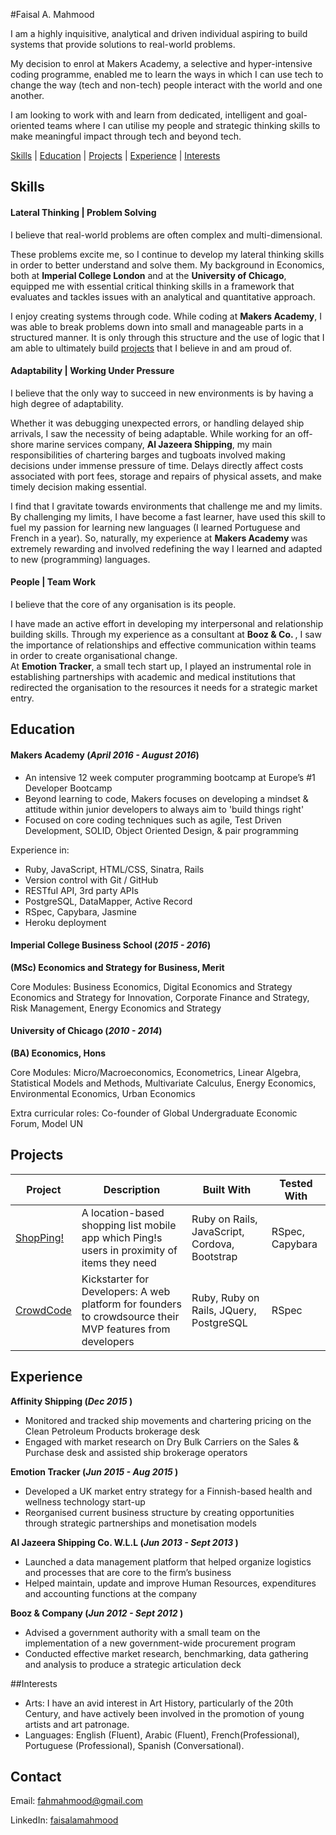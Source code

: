 #Faisal A. Mahmood


I am a highly inquisitive, analytical and driven individual aspiring to build systems that provide solutions to real-world problems.

My decision to enrol at Makers Academy, a selective and hyper-intensive coding programme, enabled me to learn the ways in which I can use tech to change the way (tech and non-tech) people interact with the world and one another.

I am looking to work with and learn from dedicated, intelligent and goal-oriented teams where I can utilise my people and strategic thinking skills to make meaningful impact through tech and beyond tech.

[Skills](#skills) | [Education](#education) | [Projects](#projects) | [Experience](#experience) |  [Interests](#interests)

## Skills

#### Lateral Thinking | Problem Solving

I believe that real-world problems are often complex and multi-dimensional.

These problems excite me, so I continue to develop my lateral thinking skills in order to better understand and solve them. My background in Economics, both at <b>Imperial College London</b>  and at the <b>University of Chicago</b>, equipped me with essential critical thinking skills in a framework that evaluates and tackles issues with an analytical and quantitative approach.

 I enjoy creating systems through code. While coding at <b> Makers Academy</b>, I was able to break problems down into small and manageable parts in a structured manner. It is only through this structure and the use of logic that I am able to ultimately build [projects](#projects) that I believe in and am proud of.


#### Adaptability | Working Under Pressure

I believe that the only way to succeed in new environments is by having a high degree of adaptability.

Whether it was debugging unexpected errors, or handling delayed ship arrivals, I saw the necessity of being adaptable. While working for an off-shore marine services company, <b> Al Jazeera Shipping</b>, my main responsibilities of chartering barges and tugboats involved making decisions under immense pressure of time. Delays directly affect costs associated with port fees, storage and repairs of physical assets, and make timely decision making essential.

I find that I gravitate towards environments that challenge me and my limits. By challenging my limits, I have become a fast learner, have used this skill to fuel my passion for learning new languages (I learned Portuguese and French in a year). So, naturally, my experience at <b> Makers Academy </b> was extremely rewarding and involved redefining the way I learned and adapted to new (programming) languages.

#### People | Team Work

I believe that the core of any organisation is its  people.


I have made an active effort in developing my interpersonal and relationship building skills. Through my experience as a consultant at <b> Booz & Co. </b>, I saw the importance of relationships and effective communication within teams in order to create organisational change. <br>
At <b> Emotion Tracker</b>, a small tech start up, I played an instrumental role in establishing partnerships with academic and medical institutions that redirected the organisation to the resources it needs for a strategic market entry.

## Education

#### Makers Academy (_April 2016 - August 2016_)

* An intensive 12 week computer programming bootcamp at Europe’s #1 Developer Bootcamp
* Beyond learning to code, Makers focuses on developing a mindset & attitude within junior developers to always aim to 'build things right'
* Focused on core coding techniques such as agile, Test Driven Development, SOLID, Object Oriented Design, & pair programming

Experience in:

* Ruby, JavaScript, HTML/CSS, Sinatra, Rails
* Version control with Git / GitHub
* RESTful API, 3rd party APIs
* PostgreSQL, DataMapper, Active Record
* RSpec, Capybara, Jasmine
* Heroku deployment

#### Imperial College Business School (_2015 - 2016_)

__(MSc) Economics and Strategy for Business, Merit__

Core Modules: Business Economics, Digital Economics and Strategy Economics and Strategy for Innovation, Corporate Finance and Strategy, Risk Management, Energy Economics and Strategy


#### University of Chicago (_2010 - 2014_)

__(BA) Economics, Hons__

Core Modules: Micro/Macroeconomics, Econometrics,  Linear Algebra, Statistical Models and Methods, Multivariate Calculus, Energy Economics, Environmental Economics, Urban Economics

Extra curricular roles: Co-founder of Global Undergraduate Economic Forum, Model UN

## Projects

Project | Description | Built With | Tested With
--- | --- | --- | ---
[ShopPing!](https://github.com/fahmahmood/shopping-list-app) | A location-based shopping list mobile app which Ping!s users in proximity of items they need | Ruby on Rails, JavaScript, Cordova, Bootstrap | RSpec, Capybara
[CrowdCode](https://github.com/fahmahmood/crowdcode) | Kickstarter for Developers: A web platform for founders to crowdsource their MVP features from developers | Ruby, Ruby on Rails, JQuery, PostgreSQL | RSpec

## Experience

__Affinity Shipping (_Dec 2015_ )__

*	Monitored and tracked ship movements and chartering pricing on the Clean Petroleum Products brokerage desk
* Engaged with market research on Dry Bulk Carriers on the Sales & Purchase desk and assisted ship brokerage operators

__Emotion Tracker (_Jun 2015 -  Aug 2015_ )__
*	Developed a UK market entry strategy for a Finnish-based health and wellness technology start-up
* Reorganised current business structure by creating opportunities through strategic partnerships and monetisation models

__Al Jazeera Shipping Co. W.L.L  (_Jun 2013 -  Sept 2013_ )__

*	Launched a data management platform that helped organize logistics and processes that are core to the firm’s business
* Helped maintain, update and improve Human Resources, expenditures and accounting functions at the company

__Booz & Company (_Jun 2012 -  Sept 2012_ )__

*	Advised a government authority with a small team on the implementation of a new government-wide procurement program
* Conducted effective market research, benchmarking, data gathering and analysis to produce a strategic articulation deck


##Interests
* Arts: I have an avid interest in Art History, particularly of the 20th Century, and have actively been involved in the promotion of young artists and art patronage.
* Languages: English (Fluent), Arabic (Fluent), French(Professional), Portuguese (Professional), Spanish (Conversational).

## Contact

Email: fahmahmood@gmail.com

LinkedIn: [faisalamahmood](https://uk.linkedin.com/in/faisalamahmood)
